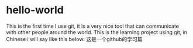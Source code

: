 # hello-world
This is the first time I use git, it is a very nice tool that can communicate with other people around the world.
This is the learning project using git, in Chinese i will say like this below:
这是一个github的学习篇
